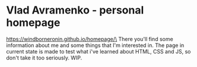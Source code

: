 # Vlad Avramenko - personal homepage
https://windborneronin.github.io/homepage/\
There you'll find some information about me and some things that I'm interested in. The page in current state is made to test what i've learned about HTML, CSS and JS, so don't take it too seriously. WIP.



